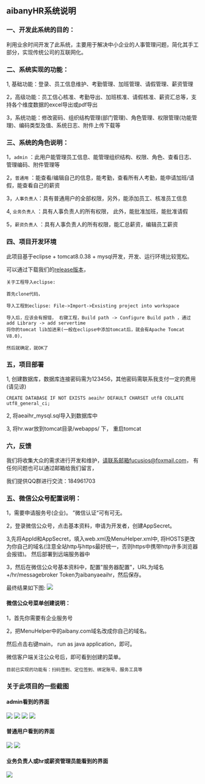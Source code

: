 ## aibanyHR系统说明
### 一、开发此系统的目的：

利用业余时间开发了此系统，主要用于解决中小企业的人事管理问题，简化其手工部分，实现传统公司的互联网化。

### 二、系统实现的功能：

1, 基础功能：登录、员工信息维护、考勤管理、加班管理、请假管理、薪资管理

2，高级功能：员工信心核准、考勤导出、加班核准、请假核准、薪资汇总等，支持各个维度数据的excel导出或pdf导出

3，系统功能：修改密码、组织结构管理(部门管理)、角色管理、权限管理(功能管理)、编码类型及值、系统日志、附件上传下载等

### 三、系统的角色说明：

1，`admin` ：此用户能管理员工信息、能管理组织结构、权限、角色、查看日志、管理编码、附件管理等

2，`普通用` ：能查看/编辑自己的信息，能考勤，查看所有人考勤，能申请加班/请假，能查看自己的薪资

3，`人事负责人`：具有普通用户的全部权限，另外，能添加员工、核准员工信息

4, `业务负责人` ：具有人事负责人的所有权限， 此外，能批准加班，能批准请假

5，`薪资负责人` ：具有人事负责人的所有权限，能汇总薪资，编辑员工薪资

### 四、项目开发环境

此项目基于eclipse + tomcat8.0.38 + mysql开发，开发、运行环境比较宽松。

可以通过下载我们的[release版本](https://img.aibany.com:8090/release/)， 
```
关于工程导入eclipse:
 
首先clone代码， 

导入工程到eclipse: File->Import->Exsisting project into workspace

导入后，应该会有报错， 右键工程，Build path -> Configure Build path ，通过add Library -> add servertime
将你的tomcat lib加进来(一般在eclipse中添加tomcat后，就会有Apache Tomcat V8.0)， 

然后就确定，就OK了
```

### 五，项目部署

1, 创建数据库，数据库连接密码需为123456，其他密码需联系我支付一定的费用(请见谅)

```
CREATE DATABASE IF NOT EXISTS aeaihr DEFAULT CHARSET utf8 COLLATE utf8_general_ci;

```
2, 将aeaihr_mysql.sql导入到数据库中

3, 将hr.war放到tomcat目录/webapps/ 下， 重启tomcat

### 六，反馈

我们将收集大众的需求进行开发和维护，请联系邮箱fucusios@foxmail.com， 有任何问题也可以通过邮箱给我们留言，

我们提供QQ群进行交流：184961703

### 五、微信公众号配置说明：

1，需要申请服务号(企业)。 ”微信认证“可有可无。

2，登录微信公众号，点击基本资料，申请为开发者，创建AppSecret。

3,先将AppId和AppSecret，填入web.xml及MenuHelper.xml中, 将HOSTS更改为你自己的域名(注意全站http与https最好统一，否则https中携带http许多浏览器会报错)。 然后部署到远端服务器中

3，然后在微信公众号基本资料中，配置"服务器配置"，URL为域名+/hr/messagebroker Token为aibanyaeaihr，然后保存。

最终结果如下图:
<img src="readme/wx_01.png"/>

#### 微信公众号菜单创建说明：

1，首先你需要有企业服务号

2，把MenuHelper中的aibany.com域名改成你自己的域名。

然后点击右键main， run as java application，即可。

微信客户端关注公众号后，即可看到创建的菜单。

` 目前已实现的功能有：扫码签到、定位签到、绑定账号、服务工具等 `

### 关于此项目的一些截图

#### admin看到的界面

<img src="readme/hr_01.png"/>

<img src="readme/hr_02.png"/>

<img src="readme/hr_03.png"/>

<img src="readme/hr_04.png"/>

#### 普通用户看到的界面

<img src="readme/hr_05.png"/>

<img src="readme/hr_06.png"/>

#### 业务负责人或hr或薪资管理员能看到的界面

<img src="readme/hr_07.png"/>



